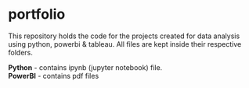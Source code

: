 # portfolio

This repository holds the code for the projects created for data analysis using python, powerbi & tableau.
All files are kept inside their respective folders.

<strong>Python</strong> - contains ipynb (jupyter notebook) file. <br />
<strong>PowerBI</strong> - contains pdf files
